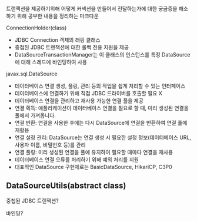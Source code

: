 트랜잭션을 제공하기위해 어떻게 커넥션을 만들어서 전달하는가에 대한 궁금증을 해소하기 위해 공부한 내용을 정리하는 마크다운

ConnectionHolder(class)
- JDBC Connection 객체의 래핑 클래스
- 중첩된 JDBC 트랜잭션에 대한 롤백 전용 지원을 제공
- DataSourceTransactionManager는 이 클래스의 인스턴스를 특정 DataSource에 대해 스레드에 바인딩하여 사용

javax.sql.DataSource
- 데이터베이스 연결 생성, 풀링, 관리 등의 작업을 쉽게 처리할 수 있는 인터페이스
- 데이터베이스에 연결하기 위해 직접 JDBC 드라이버를 호출할 필요 X
- 데이터베이스 연결을 관리하고 재사용 가능한 연결 풀을 제공
- 연결 획득: 애플리케이션이 데이터베이스 연결을 필요로 할 때, 미리 생성된 연결을 풀에서 가져옵니다.
- 연결 반환: 연결을 사용한 후에는 다시 DataSource에 연결을 반환하여 연결 풀에 재활용
- 연결 설정 관리: DataSource는 연결 생성 시 필요한 설정 정보(데이터베이스 URL, 사용자 이름, 비밀번호 등)를 관리
- 연결 풀링: 미리 생성된 연결을 풀에 유지하여 필요할 때마다 연결을 재사용
- 데이터베이스 연결 오류를 처리하기 위해 예외 처리를 지원
- 대표적인 DataSource 구현체로는 BasicDataSource, HikariCP, C3P0

DataSourceUtils(abstract class)
- 

중첩된 JDBC 트랜잭션?

바인딩?


